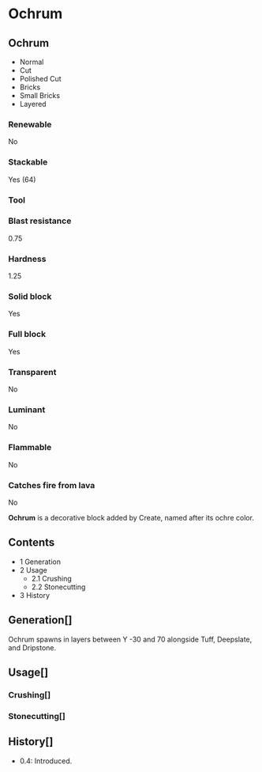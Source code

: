 # Ochrum

## Ochrum

- Normal
- Cut
- Polished Cut
- Bricks
- Small Bricks
- Layered

### Renewable

No

### Stackable

Yes (64)

### Tool

### Blast resistance

0.75

### Hardness

1.25

### Solid block

Yes

### Full block

Yes

### Transparent

No

### Luminant

No

### Flammable

No

### Catches fire from lava

No

**Ochrum** is a decorative block added by Create, named after its ochre color.

## Contents

- 1 Generation
- 2 Usage
    - 2.1 Crushing
    - 2.2 Stonecutting
- 3 History

## Generation[]

Ochrum spawns in layers between Y -30 and 70 alongside Tuff, Deepslate, and Dripstone.

## Usage[]

### Crushing[]

### Stonecutting[]

## History[]

- 0.4: Introduced.